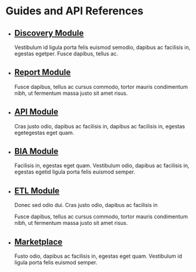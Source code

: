 # Guides and API References

- ## [Discovery Module](/Discovery-Module)
    Vestibulum id ligula porta felis euismod semodio, dapibus ac facilisis in, egestas egetper. Fusce dapibus, tellus ac.

- ## [Report Module](/Report-Module)
    Fusce dapibus, tellus ac cursus commodo, tortor mauris condimentum nibh, ut fermentum massa justo sit amet risus.

- ## [API Module](/API-Module)
    Cras justo odio, dapibus ac facilisis in,   dapibus ac facilisis in, egestas egetegestas eget quam.

- ## [BIA Module](/BIA-Module)
    Facilisis in, egestas eget quam. Vestibulum odio, dapibus ac facilisis in, egestas egetid ligula porta felis euismod semper.

- ## [ETL Module](/ETL-Module)
    Donec sed odio dui. Cras justo odio, dapibus ac facilisis in

    Fusce dapibus, tellus ac cursus commodo, tortor mauris condimentum nibh, ut fermentum massa justo sit amet risus.

- ## [Marketplace](/Marketplace-Module)
    Fusto odio, dapibus ac facilisis in, egestas eget quam. Vestibulum id ligula porta felis euismod semper.